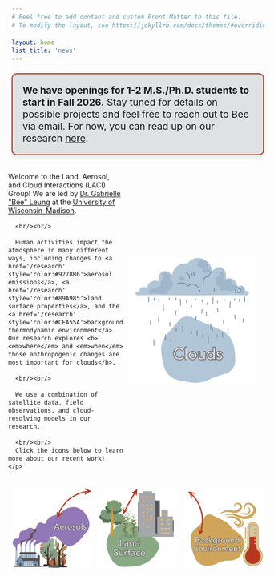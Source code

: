 ```yaml
---
# Feel free to add content and custom Front Matter to this file.
# To modify the layout, see https://jekyllrb.com/docs/themes/#overriding-theme-defaults

layout: home
list_title: 'news'
---
```


<div style="
  background-color: #E0E1E2;
  border: 2px solid #B7381F;
  padding: 20px;
  margin-top: 20px;
  border-radius: 10px;
  box-shadow: 0 4px 8px rgba(0, 0, 0, 0.1);
  font-size: 1.2rem;
">
<b>We have openings for 1-2 M.S./Ph.D. students to start in Fall 2026.</b> Stay tuned for details on possible projects and feel free to reach out to Bee via email. For now, you can read up on our research <a href="/research">here</a>.
</div>
<div style="
  display: flex;
  align-items: center;
  justify-content: center;
  max-width: 1000px;
  margin: auto;
  padding: 20px;
">

  <!-- Text block (smaller) -->
  <div style="flex: 0 0 35%; padding-right: 10px;">
    <p>
      Welcome to the Land, Aerosol, and Cloud Interactions (LACI) Group! We are led by <a href="/people/leung">Dr. Gabrielle "Bee" Leung</a> at the <a href="http://aos.wisc.edu"> University of Wisconsin–Madison</a>.
      
      <br/><br/>
      
      Human activities impact the atmosphere in many different ways, including changes to <a href='/research' style='color:#9278B6'>aerosol emissions</a>, <a href='/research' style='color:#89A985'>land surface properties</a>, and the <a href='/research' style='color:#CEA55A'>background thermodynamic environment</a>. Our research explores <b><em>where</em> and <em>when</em> those anthropogenic changes are most important for clouds</b>.  

      <br/><br/>

      We use a combination of satellite data, field observations, and cloud-resolving models in our research.

      <br/><br/>
      Click the icons below to learn more about our recent work!
    </p>
  </div>


  <!-- Cloud image block (wider and pushed toward center) -->
  <div style="flex: 0 0 55%; display: flex; justify-content: flex-start;">
    <img src="/assets/img/clouds.svg" style="width: 100%; height: auto;" alt="Cloud Image">
  </div>  
  
  <!-- Spacer (empty, to push image toward center) -->
  <div style="flex: 0 0 5%;"></div>

</div>

<!-- Bottom Section: Three Images Side by Side -->
<div style="display: flex; justify-content: space-between;">
  <a href="/research" style="display: block; width: 32%;"><img src="/assets/img/aero.svg" style="width: 100%; height: auto;" alt="Aerosol"></a>
  <a href="/research" style="display: block; width: 32%;"><img src="/assets/img/land.svg"  style="width: 100%; height: auto;" alt="Land"></a>
  <a href="/research" style="display: block; width: 32%;"><img src="/assets/img/envi.svg"  style="width: 100%; height: auto;" alt="Environment"></a>
</div>

<br/><br/>


